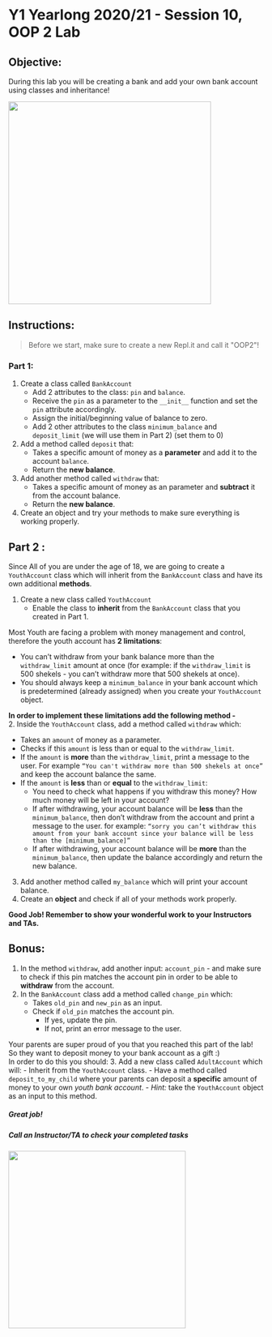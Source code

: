 # Y1 Yearlong 2020/21 - Session 10, OOP 2 Lab

## Objective: 
During this lab you will be creating a bank and add your own bank account using classes and inheritance!




<img src="https://www.eurocompanyformations.com/wp-content/uploads/2017/11/bank-account.png" width="400">





## Instructions:
> Before we start, make sure to create a new Repl.it and call it "OOP2"!

### Part 1:
1. Create a class called `BankAccount` 
	- Add 2 attributes to the class: `pin` and `balance`.
	- Receive the `pin` as a parameter to the `__init__` function and set the `pin` attribute accordingly. 
	- Assign the initial/beginning value of balance to zero.
	- Add 2 other attributes to the class `minimum_balance` and `deposit_limit` (we will use them in Part 2) (set them to 0)
2. Add a method called `deposit` that:
	- Takes a specific amount of money as a **parameter** and add it to the account `balance`.
	- Return the **new balance**.
3. Add another method called `withdraw` that:
	- Takes a specific amount of money as an parameter and **subtract** it from the account balance.
	- Return the **new balance**.
4. Create an object and try your methods to make sure everything is working properly.



## Part 2 : 
Since All of you are under the age of 18, we are going to create a `YouthAccount` class which will inherit from the `BankAccount` class and have its own additional **methods**.

1. Create a new class called `YouthAccount`
	- Enable the class to **inherit** from the `BankAccount` class that you created in Part 1.

Most Youth are facing a problem with money management and control, therefore the youth account has **2 limitations**:   
- You can’t withdraw from your bank balance more than the `withdraw_limit` amount at once (for example: if the `withdraw_limit` is 500 shekels - you can’t withdraw more that 500 shekels at once). 
- You should always keep a `minimum_balance` in your bank account which is predetermined (already assigned) when you create your `YouthAccount` object.  

**In order to implement these limitations add the following method -**  
2. Inside the `YouthAccount` class, add a method called `withdraw` which:
- Takes an `amount` of money as a parameter.
- Checks if this `amount` is less than or equal to the `withdraw_limit`.
- If the `amount` is **more** than the `withdraw_limit`, print a message to the user. For example `“You can't withdraw more than 500 shekels at once”` and keep the account balance the same.
- If the `amount` is **less** than or **equal** to the `withdraw_limit`:
	- You need to check what happens if you withdraw this money? How much money will be left in your account?
	- If after withdrawing, your account balance will be **less** than the `minimum_balance`, then don’t withdraw from the account and print a message to the user. for example: `“sorry you can’t withdraw this amount from your bank account since your balance will be less than the [minimum_balance]”`
	- If after withdrawing, your account balance will be **more** than the `minimum_balance`, then update the balance accordingly and return the new balance.

3. Add another method called `my_balance` which will print your account balance.
4. Create an **object** and check if all of your methods work properly.


**Good Job! Remember to show your wonderful work to your Instructors and TAs.**




## Bonus:
 
1. In the method `withdraw`, add another input: `account_pin` - and make sure to check if this pin matches the account pin in order to be able to **withdraw** from the account.
2. In the `BankAccount` class add a method called `change_pin` which:
	- Takes `old_pin` and `new_pin` as an input. 
	- Check if `old_pin` matches the account pin.
		- If yes, update the pin.
		- If not, print an error message to the user.

Your parents are super proud of you that you reached this part of the lab! So they want to deposit money to your bank account as a gift :)  
In order to do this you should:
3. Add a new class called `AdultAccount` which will:
	- Inherit from the `YouthAccount` class.
	- Have a method called `deposit_to_my_child` where your parents can deposit a **specific** amount of money to your own *youth bank account*.
	- *Hint:* take the `YouthAccount` object as an input to this method.





##### Great job!
##### Call an Instructor/TA to check your completed tasks
 
 




<img src="https://s3.amazonaws.com/files.consumerfinance.gov/f/201503_cfpb_youth-savings.png" width="350">
